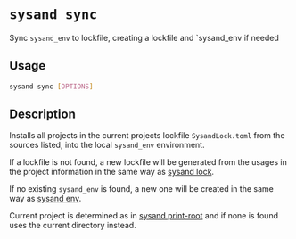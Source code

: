 # `sysand sync`

Sync `sysand_env` to lockfile, creating a lockfile and `sysand_env if needed

## Usage

```sh
sysand sync [OPTIONS]
```

## Description

Installs all projects in the current projects lockfile `SysandLock.toml` from
the sources listed, into the local `sysand_env` environment.

If a lockfile is not found, a new lockfile will be generated from the usages in
the project information in the same way as [sysand lock](lock.md).

If no existing `sysand_env` is found, a new one will be created in the same way
as [sysand env](env.md).

Current project is determined as in [sysand print-root](root.md) and
if none is found uses the current directory instead.
